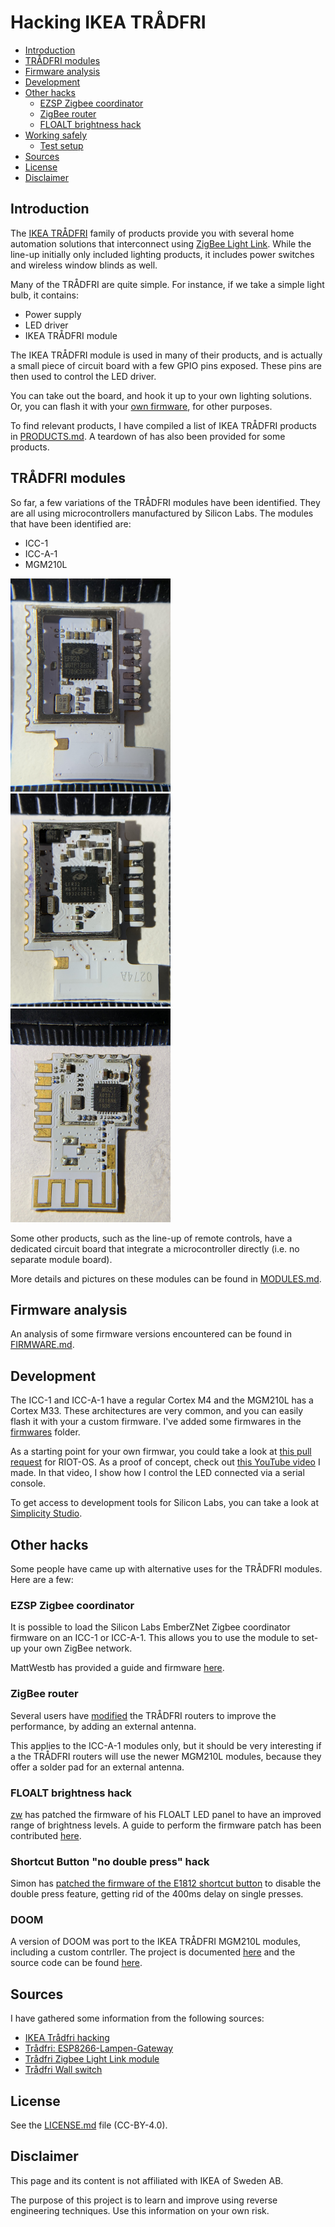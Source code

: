 # Hacking IKEA TRÅDFRI

  * [Introduction](#introduction)
  * [TRÅDFRI modules](#tr-dfri-modules)
  * [Firmware analysis](#firmware-analysis)
  * [Development](#development)
  * [Other hacks](#other-hacks)
    * [EZSP Zigbee coordinator](#ezsp-zigbee-coordinator)
    * [ZigBee router](#zigbee-router)
    * [FLOALT brightness hack](#floalt-brightness-hack)
  * [Working safely](#working-safely)
    * [Test setup](#test-setup)
  * [Sources](#sources)
  * [License](#license)
  * [Disclaimer](#disclaimer)

## Introduction
The [IKEA TRÅDFRI](http://www.ikea.com/us/en/catalog/categories/departments/lighting/36812/)
family of products provide you with several home automation solutions that
interconnect using [ZigBee Light Link](http://www.zigbee.org/zigbee-for-developers/applicationstandards/zigbee-light-link/).
While the line-up initially only included lighting products, it includes power
switches and wireless window blinds as well.

Many of the TRÅDFRI are quite simple. For instance, if we take a simple light
bulb, it contains:

* Power supply
* LED driver
* IKEA TRÅDFRI module

The IKEA TRÅDFRI module is used in many of their products, and is actually
a small piece of circuit board with a few GPIO pins exposed. These pins are
then used to control the LED driver.

You can take out the board, and hook it up to your own lighting solutions. Or,
you can flash it with your [own firmware](#custom-firmware), for other purposes.

To find relevant products, I have compiled a list of IKEA TRÅDFRI products in
[PRODUCTS.md](PRODUCTS.md). A teardown of has also been provided for some
products.

## TRÅDFRI modules
So far, a few variations of the TRÅDFRI modules have been identified. They are
all using microcontrollers manufactured by Silicon Labs. The modules that have
been identified are:

* ICC-1
* ICC-A-1
* MGM210L

[<img src="modules/ICC-1/images/front.jpg" alt="Front of IKEA TRÅDFRI module (ICC-1)" width="256">](modules/ICC-1/images/front.jpg)
[<img src="modules/ICC-A-1/images/front.jpg" alt="Front of IKEA TRÅDFRI module (ICC-A-1)" width="256">](modules/ICC-A-1/images/front.jpg)
[<img src="modules/MGM210L/images/front.jpg" alt="Front of IKEA TRÅDFRI module (MGM210L)" width="256">](modules/MGM210L/images/front.jpg)

Some other products, such as the line-up of remote controls, have a dedicated
circuit board that integrate a microcontroller directly (i.e. no separate
module board).

More details and pictures on these modules can be found in [MODULES.md](MODULES.md).

## Firmware analysis
An analysis of some firmware versions encountered can be found in
[FIRMWARE.md](FIRMWARE.md).

## Development
The ICC-1 and ICC-A-1 have a regular Cortex M4 and the MGM210L has a
Cortex M33. These architectures are very common, and you can easily flash it
with your a custom firmware. I've added some firmwares in the
[firmwares](firmwares/) folder.

As a starting point for your own firmwar, you could take a look at
[this pull request](https://github.com/RIOT-OS/RIOT/pull/8047) for RIOT-OS. As
a proof of concept, check out [this YouTube video](https://www.youtube.com/watch?v=yi_Z2WtmdDU)
I made. In that video, I show how I control the LED connected via a serial
console.

To get access to development tools for Silicon Labs, you can take a look at
[Simplicity Studio](https://www.silabs.com/developers/simplicity-studio).

## Other hacks
Some people have came up with alternative uses for the TRÅDFRI modules. Here
are a few:

### EZSP Zigbee coordinator
It is possible to load the Silicon Labs EmberZNet Zigbee coordinator firmware
on an ICC-1 or ICC-A-1. This allows you to use the module to set-up your own
ZigBee network.

MattWestb has provided a guide and firmware [here](https://github.com/MattWestb/IKEA-TRADFRI-ICC-A-1-Module).

### ZigBee router
Several users have [modified](https://community.home-assistant.io/t/sonoff-zbbridge-sonoff-zigbee-bridge-from-itead/187346/88)
the TRÅDFRI routers to improve the performance, by adding an external antenna.

This applies to the ICC-A-1 modules only, but it should be very interesting
if a the TRÅDFRI routers will use the newer MGM210L modules, because they offer
a solder pad for an external antenna.

### FLOALT brightness hack
[zw](https://github.com/zw) has patched the firmware of his FLOALT LED panel to
have an improved range of brightness levels. A guide to perform the firmware
patch has been contributed [here](https://github.com/zw/TRADFRI-Hacking/tree/master/hacks/L1527).

### Shortcut Button "no double press" hack
Simon has [patched the firmware of the E1812 shortcut button](https://github.com/nomis/ikea-tradfri-e1812)
to disable the double press feature, getting rid of the 400ms delay on single presses.

### DOOM
A version of DOOM was port to the IKEA TRÅDFRI MGM210L modules, including a
custom contrller. The project is documented [here](https://next-hack.com/index.php/2021/06/12/lets-port-doom-to-an-ikea-tradfri-lamp/)
and the source code can be found [here](https://github.com/next-hack/MG21DOOM).

## Sources
I have gathered some information from the following sources:

* [IKEA Trådfri hacking](https://tradfri.blogspot.nl)
* [Trådfri: ESP8266-Lampen-Gateway](https://www.heise.de/make/artikel/Ikea-Tradfri-Anleitung-fuer-ein-ESP8266-Lampen-Gateway-3598411.html)
* [Trådfri Zigbee Light Link module](https://diystuff.nl/tradfri/tradfri-zigbee-light-link-module)
* [Trådfri Wall switch](https://wiki.permejdal.dk/TR%C3%85DFRI_wall_switch)

## License
See the [LICENSE.md](LICENSE.md) file (CC-BY-4.0).

## Disclaimer
This page and its content is not affiliated with IKEA of Sweden AB.

The purpose of this project is to learn and improve using reverse engineering
techniques. Use this information on your own risk.
